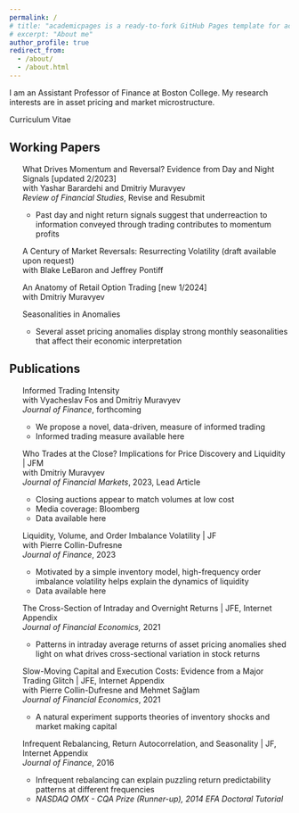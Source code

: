 ```yaml
---
permalink: /
# title: "academicpages is a ready-to-fork GitHub Pages template for academic personal websites"
# excerpt: "About me"
author_profile: true
redirect_from:
  - /about/
  - /about.html
---
```


<!-- Google tag (gtag.js) -->
<script async src="https://www.googletagmanager.com/gtag/js?id=G-2FEM1XM0CN"></script>
<script>
  window.dataLayer = window.dataLayer || [];
  function gtag(){dataLayer.push(arguments);}
  gtag('js', new Date());

  gtag('config', 'G-2FEM1XM0CN');
</script>

I am an Assistant Professor of Finance at Boston College. My research interests are in asset pricing and market microstructure.

<a target="_blank"  style="text-decoration:none" href="http://bogousslavsky.github.io/files/Bogousslavsky_CV.pdf">Curriculum Vitae</a>


## Working Papers

<ul class="pad" style="list-style-type:none">
<li><a target="_blank" style="text-decoration:none" href="https://papers.ssrn.com/sol3/papers.cfm?abstract_id=4069509">What Drives Momentum and Reversal? Evidence from Day and Night Signals</a>  [updated 2/2023]</li>  
with Yashar Barardehi and Dmitriy Muravyev
  <li style="list-style-type:none"><i>Review of Financial Studies</i>, Revise and Resubmit</li>
   <ul style="list-style-type:circle">
  <li>Past day and night return signals suggest that underreaction to information conveyed through trading contributes to momentum profits</li>
  </ul>
</ul>


<ul class="pad" style="list-style-type:none">
  	<li>A Century of Market Reversals: Resurrecting Volatility (draft available upon request)</li>  
	with Blake LeBaron and Jeffrey Pontiff
</ul>

<ul class="pad" style="list-style-type:none">
  <li><a target="_blank" style="text-decoration:none" href="https://papers.ssrn.com/sol3/papers.cfm?abstract_id=4682388">An Anatomy of Retail Option Trading</a>  [new 1/2024]</li>    
	with Dmitriy Muravyev

</ul>


<ul class="pad" style="list-style-type:none">
  	<li><a target="_blank" style="text-decoration:none" href="https://ssrn.com/abstract=2558742">Seasonalities in Anomalies</a></li>  
  	<ul style="list-style-type:circle">
  	<li>Several asset pricing anomalies display strong monthly seasonalities that affect their economic interpretation</li>
  	</ul>
</ul>

## Publications

<ul class="pad" style="list-style-type:none">
  <li><a target="_blank"  style="text-decoration:none" href="https://papers.ssrn.com/sol3/papers.cfm?abstract_id=3865990">Informed Trading Intensity</a></li>  
  <!--<ul style="list-style-type:none;padding: 0;margin: 0;" >-->
  with Vyacheslav Fos and  Dmitriy Muravyev
	<li style="list-style-type:none"><i>Journal of Finance</i>, forthcoming</li> 	
	<ul style="list-style-type:circle">
	<li>We propose a novel, data-driven, measure of informed trading</li>
  <li>Informed trading measure available <a target="_blank" style="text-decoration:none" href="https://bogousslavsky.github.io/data/">here</a></li>
	</ul>  
</ul>

<ul class="pad" style="list-style-type:none">
  <li><a target="_blank" style="text-decoration:none" href="https://ssrn.com/abstract=3485840">Who Trades at the Close? Implications for Price Discovery and Liquidity</a> | <a target="_blank" style="text-decoration:none" href="https://doi.org/10.1016/j.finmar.2023.100852">JFM</a></li>
  with Dmitriy Muravyev
  <li style="list-style-type:none"><i>Journal of Financial Markets</i>, 2023, Lead Article</li> 	
         <ul style="list-style-type:circle">
        <li>Closing auctions appear to match volumes at low cost</li>
        <li>Media coverage: <a target="_blank" style="text-decoration:none" href="https://www.bloomberg.com/news/articles/2019-12-08/noise-for-sale-in-giant-u-s-auctions-used-to-end-stock-sessions">Bloomberg</a></li>
        <li>Data available <a target="_blank" style="text-decoration:none" href="https://bogousslavsky.github.io/data/">here</a></li>
        </ul>
</ul>

<ul class="pad" style="list-style-type:none">
  <li><a target="_blank" style="text-decoration:none" href="https://ssrn.com/abstract=3336171">Liquidity, Volume, and Order Imbalance Volatility</a> | <a target="_blank" style="text-decoration:none" href="https://doi.org/10.1111/jofi.13248">JF</a></li>
  <!--<li>with Pierre Collin-Dufresne </li>-->
  with Pierre Collin-Dufresne
  <li style="list-style-type:none"><i>Journal of Finance</i>, 2023</li>
	     <ul style="list-style-type:circle">
		    <li>Motivated by a simple inventory model, high-frequency order imbalance volatility helps explain the dynamics of liquidity</li>
			<li>Data available <a target="_blank" style="text-decoration:none" href="https://bogousslavsky.github.io/data/">here</a></li>
        </ul>  
</ul>

<ul class="pad" style="list-style-type:none">
  <li><a target="_blank" style="text-decoration:none" href="https://ssrn.com/abstract=2869624">The Cross-Section of Intraday and Overnight Returns</a> | <a target="_blank" style="text-decoration:none" href="https://doi.org/10.1016/j.jfineco.2020.07.020">JFE</a>, <a target="_blank" style="text-decoration:none" href="http://bogousslavsky.github.io/files/IP_InternetAppendix.pdf">Internet Appendix</a></li>
	<li style="list-style-type:none"><i>Journal of Financial Economics,</i> 2021</li>
	     <ul style="list-style-type:circle">
		  <li>Patterns in intraday average returns of asset pricing anomalies shed light on what drives cross-sectional variation in stock returns</li>  
        </ul>  
</ul>


<ul class="pad" style="list-style-type:none">
  <li><a target="_blank" style="text-decoration:none" href="https://ssrn.com/abstract=2613667">Slow-Moving Capital and Execution Costs: Evidence from a Major Trading Glitch</a> | <a target="_blank" style="text-decoration:none" href="https://doi.org/10.1016/j.jfineco.2020.08.009">JFE</a>, <a target="_blank" style="text-decoration:none" href="http://bogousslavsky.github.io/files/glitch_InternetAppendix.pdf">Internet Appendix</a></li>
  with Pierre Collin-Dufresne and Mehmet Sa&#287;lam
  <li style="list-style-type:none"><i>Journal of Financial Economics</i>, 2021</li>  
	     <ul style="list-style-type:circle">
		  <li>A natural experiment supports theories of inventory shocks and market making capital</li>  
        </ul>  
</ul>


<ul class="pad" style="list-style-type:none">   
<li><a target="_blank" style="text-decoration:none" href="https://ssrn.com/abstract=2308366">Infrequent Rebalancing, Return Autocorrelation, and Seasonality</a> | <a target="_blank" style="text-decoration:none" href="https://doi.org/10.1111/jofi.12436">JF</a>, <a target="_blank" style="text-decoration:none" href="http://bogousslavsky.github.io/files/IR_InternetAppendix.pdf">Internet Appendix</a></li>
<li style="list-style-type:none"><i>Journal of Finance</i>, 2016</li>     
        <ul style="list-style-type:circle">
		  <li>Infrequent rebalancing can explain puzzling return predictability patterns at different frequencies</li>  
        <li><i>NASDAQ OMX - CQA Prize (Runner-up), 2014 EFA Doctoral Tutorial </i></li>
        </ul>
</ul>
